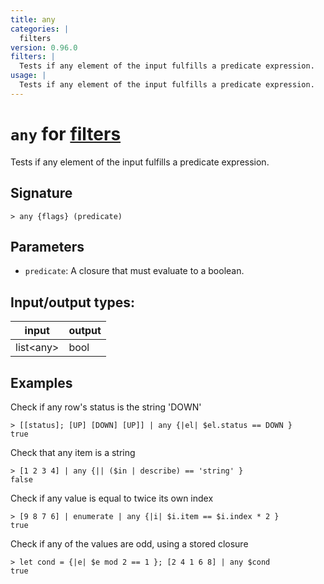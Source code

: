 ```yaml
---
title: any
categories: |
  filters
version: 0.96.0
filters: |
  Tests if any element of the input fulfills a predicate expression.
usage: |
  Tests if any element of the input fulfills a predicate expression.
---
```

<!-- This file is automatically generated. Please edit the command in https://github.com/nushell/nushell instead. -->

# `any` for [filters](/commands/categories/filters.md)

<div class='command-title'>Tests if any element of the input fulfills a predicate expression.</div>

## Signature

```> any {flags} (predicate)```

## Parameters

 -  `predicate`: A closure that must evaluate to a boolean.


## Input/output types:

| input     | output |
| --------- | ------ |
| list\<any\> | bool   |

## Examples

Check if any row's status is the string 'DOWN'
```nu
> [[status]; [UP] [DOWN] [UP]] | any {|el| $el.status == DOWN }
true
```

Check that any item is a string
```nu
> [1 2 3 4] | any {|| ($in | describe) == 'string' }
false
```

Check if any value is equal to twice its own index
```nu
> [9 8 7 6] | enumerate | any {|i| $i.item == $i.index * 2 }
true
```

Check if any of the values are odd, using a stored closure
```nu
> let cond = {|e| $e mod 2 == 1 }; [2 4 1 6 8] | any $cond
true
```

